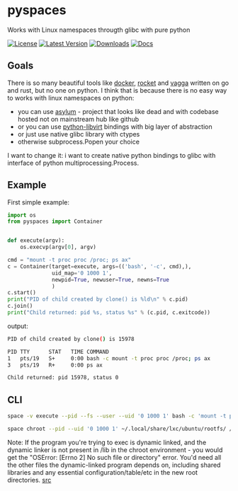 # pyspaces
Works with Linux namespaces througth glibc with pure python

[![License](https://pypip.in/license/pyspaces/badge.svg)](https://pypi.python.org/pypi/pyspaces/)
[![Latest Version](https://pypip.in/version/pyspaces/badge.svg)](https://pypi.python.org/pypi/pyspaces/)
[![Downloads](https://pypip.in/download/pyspaces/badge.svg)](https://pypi.python.org/pypi/pyspaces/)
[![Docs](https://readthedocs.org/projects/pyspaces/badge/)](https://pyspaces.readthedocs.org/en/latest/)


## Goals

There is so many beautiful tools like [docker](https://github.com/docker/docker), [rocket](https://github.com/coreos/rkt) and [vagga](https://github.com/tailhook/vagga) written on go and rust, but no one on python.
I think that is because there is no easy way to works with linux namespaces on python:

* you can use [asylum](https://pypi.python.org/pypi/asylum/0.4.1) - project that looks like dead and with codebase hosted not on mainstream hub like github
* or you can use [python-libvirt](https://pypi.python.org/pypi/libvirt-python/1.2.13) bindings with big layer of abstraction
* or just use native glibc library with ctypes
* otherwise subprocess.Popen your choice

I want to change it: i want to create native python bindings to glibc with interface of python multiprocessing.Process.

## Example

First simple example:
```python
import os
from pyspaces import Container


def execute(argv):
    os.execvp(argv[0], argv)

cmd = "mount -t proc proc /proc; ps ax"
c = Container(target=execute, args=(('bash', '-c', cmd),),
              uid_map='0 1000 1',
              newpid=True, newuser=True, newns=True
              )
c.start()
print("PID of child created by clone() is %ld\n" % c.pid)
c.join()
print("Child returned: pid %s, status %s" % (c.pid, c.exitcode))
```
output:
```bash
PID of child created by clone() is 15978

PID TTY      STAT   TIME COMMAND
1   pts/19   S+     0:00 bash -c mount -t proc proc /proc; ps ax
3   pts/19   R+     0:00 ps ax

Child returned: pid 15978, status 0
```

## CLI

```bash
space -v execute --pid --fs --user --uid '0 1000 1' bash -c 'mount -t proc /proc; ps ax'
```

```bash
space chroot --pid --uid '0 1000 1' ~/.local/share/lxc/ubuntu/rootfs/ /bin/ls /home/
```

Note: If the program you're trying to exec is dynamic linked, and the dynamic linker is not present in /lib in the chroot environment - you would get the "OSError: [Errno 2] No such file or directory" error. You'd need all the other files the dynamic-linked program depends on, including shared libraries and any essential configuration/table/etc in the new root directories. [src](http://www.ciiycode.com/0JiJzPgggqPg/why-doesnt-exec-work-after-chroot)
